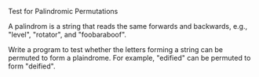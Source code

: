 Test for Palindromic Permutations

A palindrom is a string that reads the same forwards and backwards, e.g., "level", "rotator", and "foobaraboof". 

Write a program to test whether the letters forming a string can be permuted to form a plaindrome. For example, "edified" can be permuted to form "deified".

